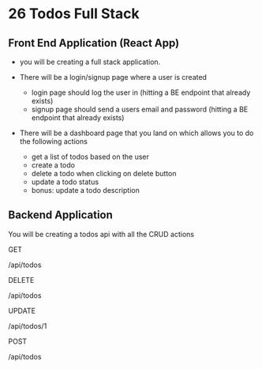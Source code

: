 # 26 Todos Full Stack

## Front End Application (React App)

- you will be creating a full stack application.

- There will be a login/signup page where a user is created
  - login page should log the user in (hitting a BE endpoint that already exists)
  - signup page should send a users email and password (hitting a BE endpoint that already exists)
- There will be a dashboard page that you land on which allows you to do the following actions

  - get a list of todos based on the user
  - create a todo
  - delete a todo when clicking on delete button
  - update a todo status
  - bonus: update a todo description

## Backend Application

You will be creating a todos api with all the CRUD actions

GET

/api/todos

DELETE

/api/todos

UPDATE

/api/todos/1

POST

/api/todos
